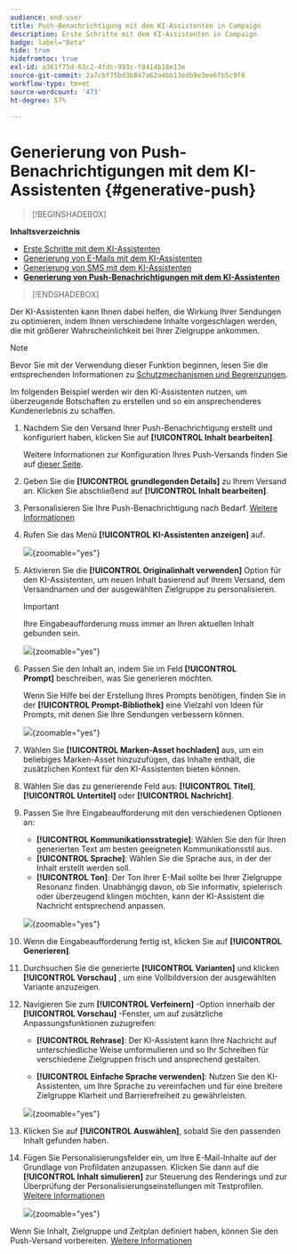 ```yaml
---
audience: end-user
title: Push-Benachrichtigung mit dem KI-Assistenten in Campaign
description: Erste Schritte mit dem KI-Assistenten in Campaign
badge: label="Beta"
hide: true
hidefromtoc: true
exl-id: a361f75d-63c2-4fdc-993c-f8414b18e13e
source-git-commit: 2a7cbf75bd3b847a62a4bb13edb9e3ee6fb5c9f0
workflow-type: tm+mt
source-wordcount: '473'
ht-degree: 57%

---
```


# Generierung von Push-Benachrichtigungen mit dem KI-Assistenten {#generative-push}

>[!BEGINSHADEBOX]

**Inhaltsverzeichnis**

* [Erste Schritte mit dem KI-Assistenten](generative-gs.md)
* [Generierung von E-Mails mit dem KI-Assistenten](generative-content.md)
* [Generierung von SMS mit dem KI-Assistenten](generative-sms.md)
* **[Generierung von Push-Benachrichtigungen mit dem KI-Assistenten](generative-push.md)**

>[!ENDSHADEBOX]

Der KI-Assistenten kann Ihnen dabei helfen, die Wirkung Ihrer Sendungen zu optimieren, indem Ihnen verschiedene Inhalte vorgeschlagen werden, die mit größerer Wahrscheinlichkeit bei Ihrer Zielgruppe ankommen.

>[!NOTE]
>
>Bevor Sie mit der Verwendung dieser Funktion beginnen, lesen Sie die entsprechenden Informationen zu [Schutzmechanismen und Begrenzungen](generative-gs.md#guardrails-and-limitations).

Im folgenden Beispiel werden wir den KI-Assistenten nutzen, um überzeugende Botschaften zu erstellen und so ein ansprechenderes Kundenerlebnis zu schaffen.

1. Nachdem Sie den Versand Ihrer Push-Benachrichtigung erstellt und konfiguriert haben, klicken Sie auf **[!UICONTROL Inhalt bearbeiten]**.

   Weitere Informationen zur Konfiguration Ihres Push-Versands finden Sie auf [dieser Seite](../push/create-push.md).

1. Geben Sie die **[!UICONTROL grundlegenden Details]** zu Ihrem Versand an. Klicken Sie abschließend auf **[!UICONTROL Inhalt bearbeiten]**.

1. Personalisieren Sie Ihre Push-Benachrichtigung nach Bedarf. [Weitere Informationen](../push/content-push.md)

1. Rufen Sie das Menü **[!UICONTROL KI-Assistenten anzeigen]** auf.

   ![](assets/push-genai-1.png){zoomable=&quot;yes&quot;}

1. Aktivieren Sie die **[!UICONTROL Originalinhalt verwenden]** Option für den KI-Assistenten, um neuen Inhalt basierend auf Ihrem Versand, dem Versandnamen und der ausgewählten Zielgruppe zu personalisieren.

   >[!IMPORTANT]
   >
   > Ihre Eingabeaufforderung muss immer an Ihren aktuellen Inhalt gebunden sein.

   ![](assets/push-genai-3.png){zoomable=&quot;yes&quot;}

1. Passen Sie den Inhalt an, indem Sie im Feld **[!UICONTROL Prompt]** beschreiben, was Sie generieren möchten.

   Wenn Sie Hilfe bei der Erstellung Ihres Prompts benötigen, finden Sie in der **[!UICONTROL Prompt-Bibliothek]** eine Vielzahl von Ideen für Prompts, mit denen Sie Ihre Sendungen verbessern können.

   ![](assets/push-genai-2.png){zoomable=&quot;yes&quot;}

1. Wählen Sie **[!UICONTROL Marken-Asset hochladen]** aus, um ein beliebiges Marken-Asset hinzuzufügen, das Inhalte enthält, die zusätzlichen Kontext für den KI-Assistenten bieten können.

1. Wählen Sie das zu generierende Feld aus: **[!UICONTROL Titel]**, **[!UICONTROL Untertitel]** oder **[!UICONTROL Nachricht]**.

1. Passen Sie Ihre Eingabeaufforderung mit den verschiedenen Optionen an:

   * **[!UICONTROL Kommunikationsstrategie]**: Wählen Sie den für Ihren generierten Text am besten geeigneten Kommunikationsstil aus.
   * **[!UICONTROL Sprache]**: Wählen Sie die Sprache aus, in der der Inhalt erstellt werden soll.
   * **[!UICONTROL Ton]**: Der Ton Ihrer E-Mail sollte bei Ihrer Zielgruppe Resonanz finden. Unabhängig davon, ob Sie informativ, spielerisch oder überzeugend klingen möchten, kann der KI-Assistent die Nachricht entsprechend anpassen.

   ![](assets/push-genai-4.png){zoomable=&quot;yes&quot;}

1. Wenn die Eingabeaufforderung fertig ist, klicken Sie auf **[!UICONTROL Generieren]**.

1. Durchsuchen Sie die generierte **[!UICONTROL Varianten]** und klicken **[!UICONTROL Vorschau]** , um eine Vollbildversion der ausgewählten Variante anzuzeigen.

1. Navigieren Sie zum **[!UICONTROL Verfeinern]** -Option innerhalb der **[!UICONTROL Vorschau]** -Fenster, um auf zusätzliche Anpassungsfunktionen zuzugreifen:

   * **[!UICONTROL Rehrase]**: Der KI-Assistent kann Ihre Nachricht auf unterschiedliche Weise umformulieren und so Ihr Schreiben für verschiedene Zielgruppen frisch und ansprechend gestalten.

   * **[!UICONTROL Einfache Sprache verwenden]**: Nutzen Sie den KI-Assistenten, um Ihre Sprache zu vereinfachen und für eine breitere Zielgruppe Klarheit und Barrierefreiheit zu gewährleisten.

   ![](assets/push-genai-5.png){zoomable=&quot;yes&quot;}

1. Klicken Sie auf **[!UICONTROL Auswählen]**, sobald Sie den passenden Inhalt gefunden haben.

1. Fügen Sie Personalisierungsfelder ein, um Ihre E-Mail-Inhalte auf der Grundlage von Profildaten anzupassen. Klicken Sie dann auf die **[!UICONTROL Inhalt simulieren]** zur Steuerung des Renderings und zur Überprüfung der Personalisierungseinstellungen mit Testprofilen. [Weitere Informationen](../preview-test/preview-content.md)

   ![](assets/push-genai-6.png){zoomable=&quot;yes&quot;}

Wenn Sie Inhalt, Zielgruppe und Zeitplan definiert haben, können Sie den Push-Versand vorbereiten. [Weitere Informationen](../monitor/prepare-send.md)

